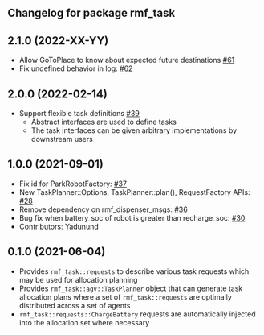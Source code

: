 ## Changelog for package rmf_task

2.1.0 (2022-XX-YY)
------------------
* Allow GoToPlace to know about expected future destinations [#61](https://github.com/open-rmf/rmf_task/pull/61)
* Fix undefined behavior in log: [#62](https://github.com/open-rmf/rmf_task/pull/62)

2.0.0 (2022-02-14)
------------------
* Support flexible task definitions [#39](https://github.com/open-rmf/rmf_task/pull/39)
  * Abstract interfaces are used to define tasks
  * The task interfaces can be given arbitrary implementations by downstream users

1.0.0 (2021-09-01)
------------------
* Fix id for ParkRobotFactory: [#37](https://github.com/open-rmf/rmf_task/issues/37)
* New TaskPlanner::Options, TaskPlanner::plan(), RequestFactory APIs: [#28](https://github.com/open-rmf/rmf_task/issues/28)
* Remove dependency on rmf_dispenser_msgs: [#36](https://github.com/open-rmf/rmf_task/issues/36)
* Bug fix when battery_soc of robot is greater than recharge_soc: [#30](https://github.com/open-rmf/rmf_task/issues/30)
* Contributors: Yadunund

0.1.0 (2021-06-04)
------------------
* Provides `rmf_task::requests` to describe various task requests which may be used for allocation planning
* Provides `rmf_task::agv::TaskPlanner` object that can generate task allocation plans where a set of `rmf_task::requests` are optimally distributed across a set of agents
* `rmf_task::requests::ChargeBattery` requests are automatically injected into the allocation set where necessary
